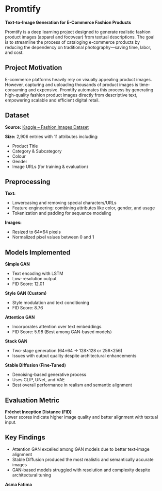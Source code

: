 # Promtify  
**Text-to-Image Generation for E-Commerce Fashion Products**

Promtify is a deep learning project designed to generate realistic fashion product images (apparel and footwear) from textual descriptions. The goal is to streamline the process of cataloging e-commerce products by reducing the dependency on traditional photography—saving time, labor, and cost.

## Project Motivation
E-commerce platforms heavily rely on visually appealing product images. However, capturing and uploading thousands of product images is time-consuming and expensive. Promtify automates this process by generating high-quality fashion product images directly from descriptive text, empowering scalable and efficient digital retail.

## Dataset
**Source:** [Kaggle – Fashion Images Dataset](https://www.kaggle.com/datasets/vikashrajluhaniwal/fashion-images)

**Size:** 2,906 entries with 11 attributes including:
- Product Title  
- Category & Subcategory  
- Colour  
- Gender  
- Image URLs (for training & evaluation)

## Preprocessing

**Text:**
- Lowercasing and removing special characters/URLs  
- Feature engineering: combining attributes like color, gender, and usage  
- Tokenization and padding for sequence modeling

**Images:**
- Resized to 64×64 pixels  
- Normalized pixel values between 0 and 1

## Models Implemented

**Simple GAN**
- Text encoding with LSTM  
- Low-resolution output  
- FID Score: 12.01

**Style GAN (Custom)**
- Style modulation and text conditioning  
- FID Score: 8.76

**Attention GAN**
- Incorporates attention over text embeddings  
- FID Score: 5.98 (Best among GAN-based models)

**Stack GAN**
- Two-stage generation (64×64 → 128×128 or 256×256)  
- Issues with output quality despite architectural enhancements

**Stable Diffusion (Fine-Tuned)**
- Denoising-based generative process  
- Uses CLIP, UNet, and VAE  
- Best overall performance in realism and semantic alignment

## Evaluation Metric
**Fréchet Inception Distance (FID)**  
Lower scores indicate higher image quality and better alignment with textual input.

## Key Findings
- Attention GAN excelled among GAN models due to better text-image alignment  
- Stable Diffusion produced the most realistic and semantically accurate images  
- GAN-based models struggled with resolution and complexity despite architectural tuning

**Asma Fatima** 
